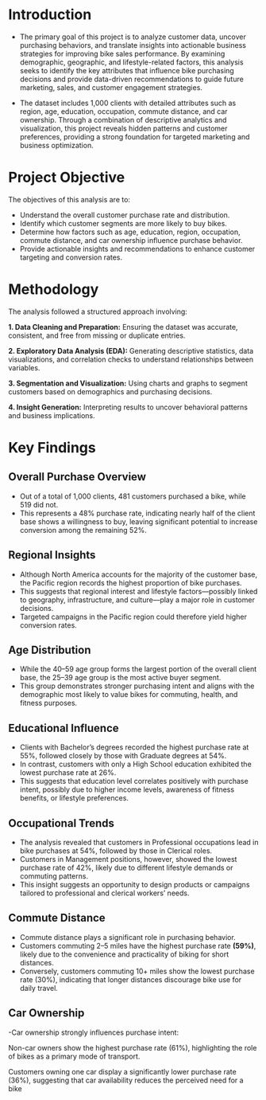 # Introduction

- The primary goal of this project is to analyze customer data, uncover purchasing behaviors, and translate insights into actionable business strategies for improving bike sales performance.
By examining demographic, geographic, and lifestyle-related factors, this analysis seeks to identify the key attributes that influence bike purchasing decisions and provide data-driven recommendations to guide future marketing, sales, and customer engagement strategies.

- The dataset includes 1,000 clients with detailed attributes such as region, age, education, occupation, commute distance, and car ownership. 
Through a combination of descriptive analytics and visualization, this project reveals hidden patterns and customer preferences, providing a strong foundation for targeted marketing and business optimization.

# Project Objective
The objectives of this analysis are to:
- Understand the overall customer purchase rate and distribution.
- Identify which customer segments are more likely to buy bikes.
- Determine how factors such as age, education, region, occupation, commute distance, and car ownership influence purchase behavior.
- Provide actionable insights and recommendations to enhance customer targeting and conversion rates.

# Methodology
The analysis followed a structured approach involving:

**1. Data Cleaning and Preparation:** Ensuring the dataset was accurate, consistent, and free from missing or duplicate entries.

**2. Exploratory Data Analysis (EDA):** Generating descriptive statistics, data visualizations, and correlation checks to understand relationships between variables.

**3. Segmentation and Visualization:** Using charts and graphs to segment customers based on demographics and purchasing decisions.

**4. Insight Generation:** Interpreting results to uncover behavioral patterns and business implications.

 # Key Findings
## Overall Purchase Overview
- Out of a total of 1,000 clients, 481 customers purchased a bike, while 519 did not.
- This represents a 48% purchase rate, indicating nearly half of the client base shows a willingness to buy, leaving significant potential to increase conversion among the remaining 52%.

## Regional Insights
- Although North America accounts for the majority of the customer base, the Pacific region records the highest proportion of bike purchases.
- This suggests that regional interest and lifestyle factors—possibly linked to geography, infrastructure, and culture—play a major role in customer decisions.
- Targeted campaigns in the Pacific region could therefore yield higher conversion rates.

## Age Distribution
- While the 40–59 age group forms the largest portion of the overall client base, the 25–39 age group is the most active buyer segment.
- This group demonstrates stronger purchasing intent and aligns with the demographic most likely to value bikes for commuting, health, and fitness purposes.

## Educational Influence
- Clients with Bachelor’s degrees recorded the highest purchase rate at 55%, followed closely by those with Graduate degrees at 54%.
- In contrast, customers with only a High School education exhibited the lowest purchase rate at 26%.
- This suggests that education level correlates positively with purchase intent, possibly due to higher income levels, awareness of fitness benefits, or lifestyle preferences.

## Occupational Trends
- The analysis revealed that customers in Professional occupations lead in bike purchases at 54%, followed by those in Clerical roles.
- Customers in Management positions, however, showed the lowest purchase rate of 42%, likely due to different lifestyle demands or commuting patterns.
- This insight suggests an opportunity to design products or campaigns tailored to professional and clerical workers’ needs.

## Commute Distance
- Commute distance plays a significant role in purchasing behavior.
- Customers commuting 2–5 miles have the highest purchase rate **(59%)**, likely due to the convenience and practicality of biking for short distances.
- Conversely, customers commuting 10+ miles show the lowest purchase rate (30%), indicating that longer distances discourage bike use for daily travel.

## Car Ownership
-Car ownership strongly influences purchase intent:

Non-car owners show the highest purchase rate (61%), highlighting the role of bikes as a primary mode of transport.

Customers owning one car display a significantly lower purchase rate (36%), suggesting that car availability reduces the perceived need for a bike
